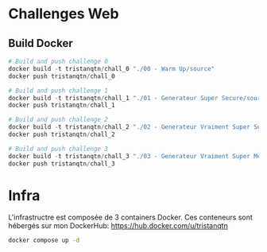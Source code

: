 # Challenges Web

## Build Docker

```powershell
# Build and push challenge 0
docker build -t tristanqtn/chall_0 "./00 - Warm Up/source"
docker push tristanqtn/chall_0

# Build and push challenge 1
docker build -t tristanqtn/chall_1 "./01 - Generateur Super Secure/source"
docker push tristanqtn/chall_1

# Build and push challenge 2
docker build -t tristanqtn/chall_2 "./02 - Generateur Vraiment Super Secure/source"
docker push tristanqtn/chall_2

# Build and push challenge 3
docker build -t tristanqtn/chall_3 "./03 - Generateur Vraiment Super Mega Secure/source"
docker push tristanqtn/chall_3
```

# Infra

L'infrastructre est composée de 3 containers Docker. Ces conteneurs sont hébergés sur mon DockerHub: https://hub.docker.com/u/tristanqtn

```bash
docker compose up -d
```

